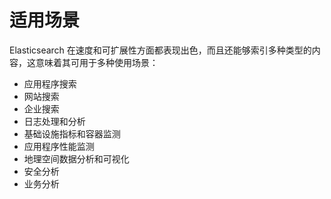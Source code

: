 # 适用场景

Elasticsearch 在速度和可扩展性方面都表现出色，而且还能够索引多种类型的内容，这意味着其可用于多种使用场景：

- 应用程序搜索
- 网站搜索
- 企业搜索
- 日志处理和分析
- 基础设施指标和容器监测
- 应用程序性能监测
- 地理空间数据分析和可视化
- 安全分析
- 业务分析
